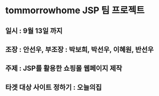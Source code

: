 # tommorrowhome JSP 팀 프로젝트
## 일시 : 9월 13일 까지
## 조장 : 안선우, 부조장 : 박보희, 박선우, 이혜원, 반선우
## 주제 : JSP를 활용한 쇼핑몰 웹페이지 제작 
## 타겟 대상 사이트 정하기 : 오늘의집
